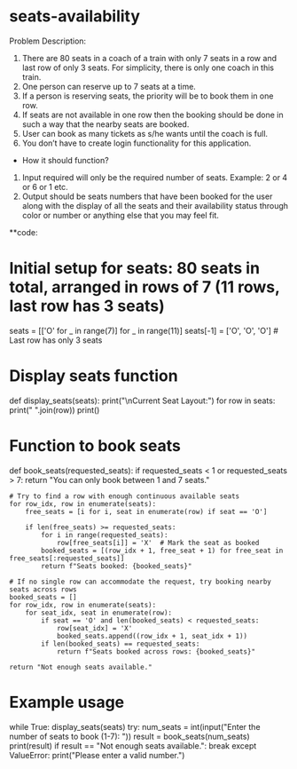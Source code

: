 # seats-availability

Problem Description:
1. There are 80 seats in a coach of a train with only 7 seats in a row and last row of only 3
seats. For simplicity, there is only one coach in this train.
2. One person can reserve up to 7 seats at a time.
3. If a person is reserving seats, the priority will be to book them in one row.
4. If seats are not available in one row then the booking should be done in such a way that the
nearby seats are booked.
5. User can book as many tickets as s/he wants until the coach is full.
6. You don’t have to create login functionality for this application.

* How it should function?

1. Input required will only be the required number of seats. Example: 2 or 4 or 6 or 1 etc.
2. Output should be seats numbers that have been booked for the user along with the display of
all the seats and their availability status through color or number or anything else that you may
feel fit.



**code:
# Initial setup for seats: 80 seats in total, arranged in rows of 7 (11 rows, last row has 3 seats)
seats = [['O' for _ in range(7)] for _ in range(11)]
seats[-1] = ['O', 'O', 'O']  # Last row has only 3 seats


# Display seats function
def display_seats(seats):
    print("\nCurrent Seat Layout:")
    for row in seats:
        print(" ".join(row))
    print()


# Function to book seats
def book_seats(requested_seats):
    if requested_seats < 1 or requested_seats > 7:
        return "You can only book between 1 and 7 seats."

    # Try to find a row with enough continuous available seats
    for row_idx, row in enumerate(seats):
        free_seats = [i for i, seat in enumerate(row) if seat == 'O']

        if len(free_seats) >= requested_seats:
            for i in range(requested_seats):
                row[free_seats[i]] = 'X'  # Mark the seat as booked
            booked_seats = [(row_idx + 1, free_seat + 1) for free_seat in free_seats[:requested_seats]]
            return f"Seats booked: {booked_seats}"

    # If no single row can accommodate the request, try booking nearby seats across rows
    booked_seats = []
    for row_idx, row in enumerate(seats):
        for seat_idx, seat in enumerate(row):
            if seat == 'O' and len(booked_seats) < requested_seats:
                row[seat_idx] = 'X'
                booked_seats.append((row_idx + 1, seat_idx + 1))
            if len(booked_seats) == requested_seats:
                return f"Seats booked across rows: {booked_seats}"

    return "Not enough seats available."


# Example usage
while True:
    display_seats(seats)
    try:
        num_seats = int(input("Enter the number of seats to book (1-7): "))
        result = book_seats(num_seats)
        print(result)
        if result == "Not enough seats available.":
            break
    except ValueError:
        print("Please enter a valid number.")
